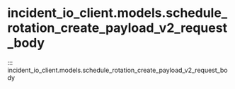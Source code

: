 # incident_io_client.models.schedule_rotation_create_payload_v2_request_body

::: incident_io_client.models.schedule_rotation_create_payload_v2_request_body

